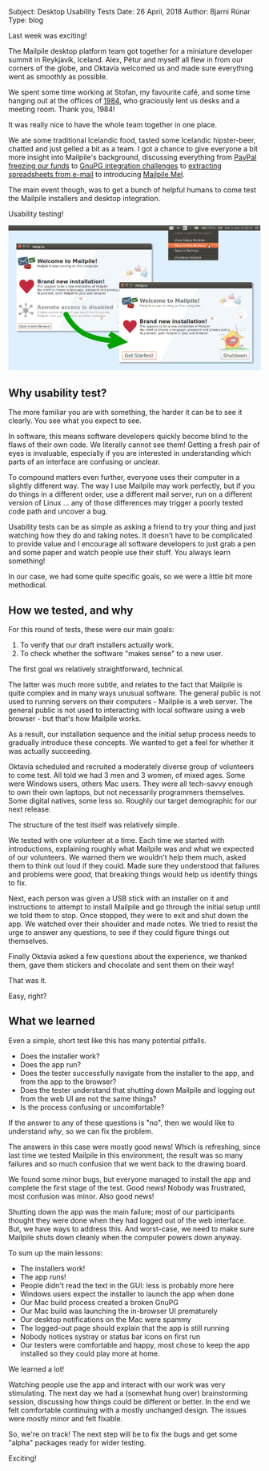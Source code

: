 Subject: Desktop Usability Tests
Date: 26 April, 2018
Author: Bjarni Rúnar
Type: blog

Last week was exciting!

The Mailpile desktop platform team got together for a miniature
developer summit in Reykjavík, Iceland. Alex, Pétur and myself all flew
in from our corners of the globe, and Oktavía welcomed us and made sure
everything went as smoothly as possible.

We spent some time working at Stofan, my favourite café, and some
time hanging out at the offices of [1984](https://www.1984.is/), who
graciously lent us desks and a meeting room. Thank you, 1984!

It was really nice to have the whole team together in one place.

We ate some traditional Icelandic food, tasted some Icelandic
hipster-beer, chatted and just gelled a bit as a team. I got a chance to
give everyone a bit more insight into Mailpile's background, discussing
everything from
[PayPal freezing our funds](/blog/2013-09-05_PayPal_Freezes_Campaign_Funds.html) to
[GnuPG integration challenges](/blog/2014-10-07_Some_Thoughts_on_GnuPG.html) to
[extracting spreadsheets from e-mail](/blog/2015-05-18_Digging_for_Data.html)
to introducing [Mailpile Mel](/blog/2015-09-22_pyConUK_and_Mailpile_Mel.html).

The main event though, was to get a bunch of helpful humans to come test
the Mailpile installers and desktop integration.

Usability testing!

<img src="/files/2018-04-Mailpile-Desktop-Usability.jpg" border="0">


## Why usability test?

The more familiar you are with something, the harder it can be to see it
clearly. You see what you expect to see.

In software, this means software developers quickly become blind to the
flaws of their own code. We literally cannot see them! Getting a fresh
pair of eyes is invaluable, especially if you are interested in
understanding which parts of an interface are confusing or unclear.

To compound matters even further, everyone uses their computer in a
slightly different way. The way I use Mailpile may work perfectly, but
if you do things in a different order, use a different mail server, run
on a different version of Linux ... any of those differences may trigger
a poorly tested code path and uncover a bug.

Usability tests can be as simple as asking a friend to try your thing
and just watching how they do and taking notes. It doesn't have to be
complicated to provide value and I encourage all software developers
to just grab a pen and some paper and watch people use their stuff. You
always learn something!

In our case, we had some quite specific goals, so we were a little bit
more methodical.


## How we tested, and why

For this round of tests, these were our main goals:

   1. To verify that our draft installers actually work.
   2. To check whether the software "makes sense" to a new user.

The first goal ws relatively straightforward, technical.

The latter was much more subtle, and relates to the fact that Mailpile is quite
complex and in many ways unusual software. The general public is not used to
running servers on their computers - Mailpile is a web server. The general
public is not used to interacting with local software using a web browser - but
that's how Mailpile works.

As a result, our installation sequence and the initial setup process needs
to gradually introduce these concepts. We wanted to get a feel for whether
it was actually succeeding.

Oktavía scheduled and recruited a moderately diverse group of volunteers
to come test. All told we had 3 men and 3 women, of mixed ages. Some were
Windows users, others Mac users. They were all tech-savvy enough to own
their own laptops, but not necessarily programmers themselves. Some
digital natives, some less so. Roughly our target demographic for our next
release.

The structure of the test itself was relatively simple.

We tested with one volunteer at a time. Each time we started with
introductions, explaining roughly what Mailpile was and what we expected
of our volunteers. We warned them we wouldn't help them much, asked them
to think out loud if they could. Made sure they understood that failures
and problems were *good*, that breaking things would help us identify
things to fix.

Next, each person was given a USB stick with an installer on it and
instructions to attempt to install Mailpile and go through the initial
setup until we told them to stop. Once stopped, they were to exit and shut
down the app. We watched over their shoulder and made notes. We tried to
resist the urge to answer any questions, to see if they could figure
things out themselves.

Finally Oktavia asked a few questions about the experience, we thanked
them, gave them stickers and chocolate and sent them on their way!

That was it.

Easy, right?


## What we learned

Even a simple, short test like this has many potential pitfalls.

  * Does the installer work?
  * Does the app run?
  * Does the tester successfully navigate from the installer to the app,
    and from the app to the browser?
  * Does the tester understand that shutting down Mailpile and logging out
    from the web UI are not the same things?
  * Is the process confusing or uncomfortable?

If the answer to any of these questions is "no", then we would like to
understand *why*, so we can fix the problem.

The answers in this case were mostly good news! Which is refreshing,
since last time we tested Mailpile in this environment, the result was
so many failures and so much confusion that we went back to the drawing
board.

We found some minor bugs, but everyone managed to install the app and
complete the first stage of the test. Good news! Nobody was frustrated,
most confusion was minor. Also good news!

Shutting down the app was the main failure; most of our participants
thought they were done when they had logged out of the web interface.
But, we have ways to address this. And worst-case, we need to make sure
Mailpile shuts down cleanly when the computer powers down anyway.

To sum up the main lessons:

   * The installers work!
   * The app runs!
   * People didn't read the text in the GUI: less is probably more here
   * Windows users expect the installer to launch the app when done
   * Our Mac build process created a broken GnuPG
   * Our Mac build was launching the in-browser UI prematurely
   * Our desktop notifications on the Mac were spammy
   * The logged-out page should explain that the app is still running
   * Nobody notices systray or status bar icons on first run
   * Our testers were comfortable and happy, most chose to keep the
     app installed so they could play more at home.

We learned a lot!

Watching people use the app and interact with our work was very
stimulating. The next day we had a (somewhat hung over) brainstorming
session, discussing how things could be different or better. In the end we
felt comfortable continuing with a mostly unchanged design. The issues
were mostly minor and felt fixable.

So, we're on track! The next step will be to fix the bugs and get some
"alpha" packages ready for wider testing.

Exciting!

